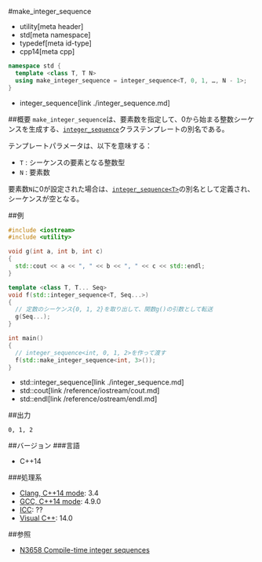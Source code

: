 #make_integer_sequence
* utility[meta header]
* std[meta namespace]
* typedef[meta id-type]
* cpp14[meta cpp]

```cpp
namespace std {
  template <class T, T N>
  using make_integer_sequence = integer_sequence<T, 0, 1, …, N - 1>;
}
```
* integer_sequence[link ./integer_sequence.md]


##概要
`make_integer_sequence`は、要素数を指定して、0から始まる整数シーケンスを生成する、[`integer_sequence`](integer_sequence.md)クラステンプレートの別名である。

テンプレートパラメータは、以下を意味する：

- `T` : シーケンスの要素となる整数型
- `N` : 要素数

要素数`N`に0が設定された場合は、[`integer_sequence<T>`](integer_sequence.md)の別名として定義され、シーケンスが空となる。


##例
```cpp
#include <iostream>
#include <utility>

void g(int a, int b, int c)
{
  std::cout << a << ", " << b << ", " << c << std::endl;
}

template <class T, T... Seq>
void f(std::integer_sequence<T, Seq...>)
{
  // 定数のシーケンス{0, 1, 2}を取り出して、関数g()の引数として転送
  g(Seq...);
}

int main()
{
  // integer_sequence<int, 0, 1, 2>を作って渡す
  f(std::make_integer_sequence<int, 3>());
}
```
* std::integer_sequence[link ./integer_sequence.md]
* std::cout[link /reference/iostream/cout.md]
* std::endl[link /reference/ostream/endl.md]

##出力
```
0, 1, 2
```


##バージョン
###言語
- C++14

###処理系
- [Clang, C++14 mode](/implementation.md#clang): 3.4
- [GCC, C++14 mode](/implementation.md#gcc): 4.9.0
- [ICC](/implementation.md#icc): ??
- [Visual C++](/implementation.md#visual_cpp): 14.0


##参照
- [N3658 Compile-time integer sequences](http://www.open-std.org/jtc1/sc22/wg21/docs/papers/2013/n3658.html)


